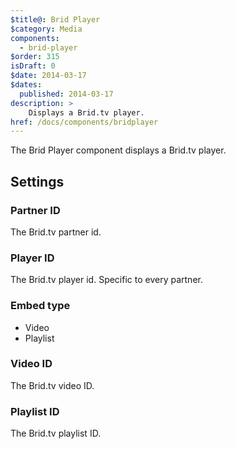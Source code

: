 ```yaml
---
$title@: Brid Player
$category: Media
components:
  - brid-player
$order: 315
isDraft: 0
$date: 2014-03-17
$dates:
  published: 2014-03-17
description: >
    Displays a Brid.tv player.
href: /docs/components/bridplayer
---
```

<p>The Brid Player component displays a Brid.tv player.</p>
<amp-brid-player data-partner="965"
  data-player="724"
  data-playlist="1220"
  layout="responsive"
  width="480"
  height="270">
</amp-brid-player>
<h2 class="mt4 mb4">Settings</h2>
<h3 class="mb3 mt3">Partner ID</h3>
The Brid.tv partner id.
<h3 class="mb3 mt3">Player ID</h3>
The Brid.tv player id. Specific to every partner.
<h3 class="mb3 mt3">Embed type</h3>

- Video
- Playlist

<h3 class="mb3 mt3">Video ID</h3>
The Brid.tv video ID.
<h3 class="mb3 mt3">Playlist ID</h3>
The Brid.tv playlist ID.
